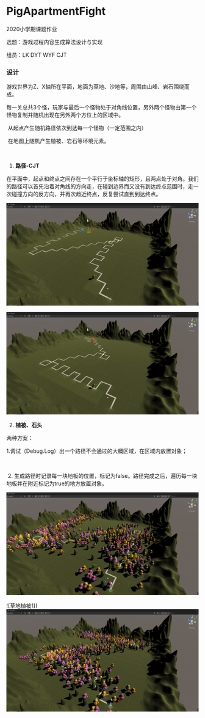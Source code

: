 # PigApartmentFight
2020小学期课题作业

选题：游戏过程内容生成算法设计与实现

组员：LK DYT WYF CJT



### 设计

​	游戏世界为Z、X轴所在平面，地面为草地、沙地等，周围由山峰、岩石围绕而成。

​	每一关总共3个怪，玩家与最后一个怪物处于对角线位置，另外两个怪物由第一个怪物复制并随机出现在另外两个方位上的区域中。

​	从起点产生随机路径依次到达每一个怪物（一定范围之内）

​	在地图上随机产生植被、岩石等环境元素。

​	



1. **路径-CJT**

在平面中，起点和终点之间存在一个平行于坐标轴的矩形，且两点处于对角。我们的路径可以首先沿着对角线的方向走，在碰到边界而又没有到达终点范围时，走一次碰撞方向的反方向，并再次趋近终点，反复尝试直到到达终点。

![草地路径1](./mdres/Snipaste_2020-09-20_16-51-44.png)

![草地路径1](./mdres/Snipaste_2020-09-20_16-52-01.png)



2. **植被、石头**

两种方案：

​		1.调试（Debug.Log）出一个路径不会通过的大概区域，在区域内放置对象；

![]()

​		2. 生成路径时记录每一块地板的位置，标记为false。路径完成之后，遍历每一块地板并在附近标记为true的地方放置对象。

![草地植被1](./mdres/Snipaste_2020-09-20_16-50-28.png)

![草地植被1](![草地植被1](./mdres/Snipaste_2020-09-20_16-50-43.png)

